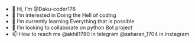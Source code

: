 - 👋 Hi, I’m @Daku-coder178
- 👀 I’m interested in Doing the Hell of coding 
- 🌱 I’m currently learning Everything that is possible
- 💞️ I’m looking to collaborate on python Bot project
- 📫 How to reach me @akhil1780 in telegram @saharan_1704 in instagram
<!---
Daku-coder178/Daku-coder178 is a ✨ special ✨ repository because its `README.md` (this file) appears on your GitHub profile.
You can click the Preview link to take a look at your changes.
--->
